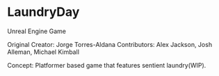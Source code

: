 # LaundryDay
Unreal Engine Game

Original Creator: Jorge Torres-Aldana
Contributors: Alex Jackson, Josh Alleman, Michael Kimball

Concept: Platformer based game that features sentient laundry(WIP).
